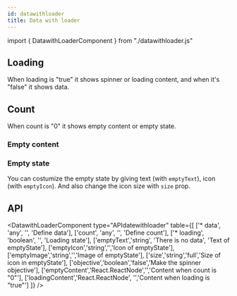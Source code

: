```yaml
---
id: datawithloader
title: Data with loader
---
```


import { DatawithLoaderComponent } from "./datawithloader.js"

## Loading

<p>When loading is "true" it shows spinner or loading content, and when it's "false" it shows data. </p>
<DatawithLoaderComponent type="loadtrue" />
<DatawithLoaderComponent type="loadingcontent" text="Loading..."/>
<DatawithLoaderComponent type="loadfalse" />

## Count

<p>When count is "0" it shows empty content or empty state. </p>

### Empty content

<DatawithLoaderComponent type="count" counter={0} image="info-circle" text="This is empty content"/>

### Empty state

<p>You can costumize the empty state by giving text (with <code>emptyText</code>), icon (with <code>emptyIcon</code>). And also change the icon size with <code>size</code> prop.</p>
<DatawithLoaderComponent type="emptystate" counter={0} image="info-circle" text="Empty state" sizes="small"/>

## API

<DatawithLoaderComponent type="APIdatewithloader" table={[
['* data', 'any', '', 'Define data'],
['count', 'any', '', 'Define count'],
['* loading', 'boolean', '', 'Loading state'],
['emptyText','string', 'There is no data', 'Text of emptyState'],
['emptyIcon','string','','Icon of emptyState'],
['emptyImage','string','','Image of emptyState'],
['size','string','full','Size of icon in emptyState'],
['objective','boolean','false','Make the spinner objective'],
['emptyContent','React.ReactNode','','Content when count is "0"'],
['loadingContent','React.ReactNode', '','Content when loading is "true"']
]} />
